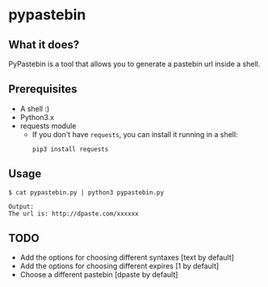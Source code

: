 # pypastebin


What it does?
------
PyPastebin is a tool that allows you to generate a pastebin url inside a shell.

Prerequisites
-----
* A shell :)
* Python3.x
* requests module
  * If you don't have `requests`, you can install it running in a shell:
    ```
    pip3 install requests
    ```

Usage
-----
```
$ cat pypastebin.py | python3 pypastebin.py

Output:
The url is: http://dpaste.com/xxxxxx
```

TODO
-----

* Add the options for choosing different syntaxes [text by default]
* Add the options for choosing different expires [1 by default]
* Choose a different pastebin [dpaste by default]
